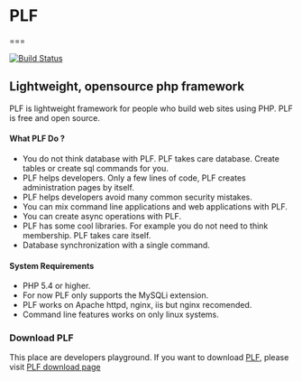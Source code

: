 # PLF
===

[![Build Status](https://travis-ci.org/ilk33r/PLF.svg)](https://travis-ci.org/ilk33r/PLF)

## Lightweight, opensource php framework

PLF is lightweight framework for people who build web sites using PHP. PLF is free and open source.


#### What PLF Do ?

* You do not think database with PLF. PLF takes care database. Create tables or create sql commands for you.
* PLF helps developers. Only a few lines of code, PLF creates administration pages by itself.
* PLF helps developers avoid many common security mistakes.
* You can mix command line applications and web applications with PLF.
* You can create async operations with PLF.
* PLF has some cool libraries. For example you do not need to think membership. PLF takes care itself.
* Database synchronization with a single command.

#### System Requirements

* PHP 5.4 or higher.
* For now PLF only supports the MySQLi extension. 
* PLF works on Apache httpd, nginx, iis but nginx recomended.
* Command line features works on only linux systems.

### Download PLF
This place are developers playground.
If you want to download [PLF](http://www.plf.rocks), please visit [PLF download page](http://www.plf.rocks/download/)